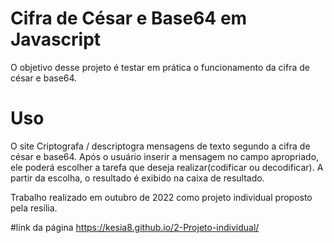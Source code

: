 # Cifra de César e Base64 em Javascript
   O objetivo desse projeto é testar em prática o funcionamento da cifra de césar e base64.
 
 # Uso
   O site Criptografa / descriptogra mensagens de texto segundo a cifra de césar e base64. Após o usuário inserir a mensagem no campo apropriado, ele poderá escolher a tarefa que deseja realizar(codificar ou decodificar). A partir da escolha, o resultado é exibido na caixa de resultado.

   Trabalho realizado em outubro de 2022 como projeto individual proposto pela resília.
  
  #link da página  https://kesia8.github.io/2-Projeto-individual/
